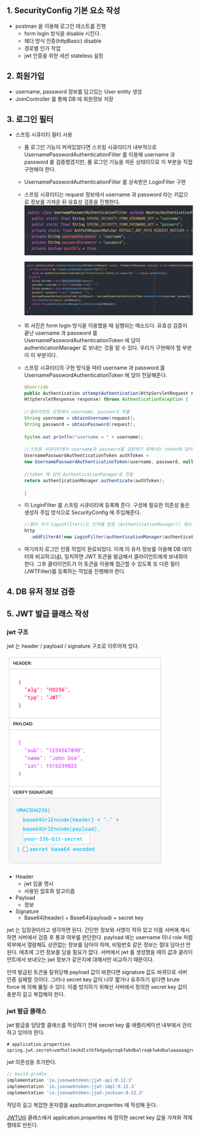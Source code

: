 
## 1. SecurityConfig 기본 요소 작성
- postman 을 이용해 로그인 테스트를 진행
  - form login 방식을 disable 시킨다.
  - 헤더 방식 인증(httpBasic) disable
  - 경로별 인가 작업
  - jwt 인증을 위한 세션 stateless 설정

## 2. 회원가입
- username, password 정보를 담고있는 User entity 생성
- JoinController 를 통해 DB 에 회원정보 저장

## 3. 로그인 필터
- 스프링 시큐리티 필터 사용
    - 폼 로그인 기능이 켜져있었다면 스프링 시큐리티가 내부적으로 UsernamePasswordAuthenticationFilter 를 이용해 username 과 password 를 검증했겠지만, 폼 로그인 기능을 꺼둔 상태이므로 이 부분을 직접 구현해야 한다.
    - UsernamePasswordAuthenticationFilter 를 상속받은 LoginFilter 구현
    - 스프링 시큐리티는 request 정보에서 username 과 password 라는 키값으로 정보를 가져온 뒤 유효성 검증을 진행한다.
      ![img.png](img.png)    
    
      ![img_1.png](img_1.png)
    - 위 사진은 form login 방식을 이용했을 때 실행되는 메소드다. 유효성 검증이 끝난 username 과 password 를 UsernamePasswordAuthenticationToken 에 담아 authenticationManager 로 보내는 것을 알 수 있다. 우리가 구현해야 할 부분이 이 부분이다. 
    - 스프링 시큐리티의 구현 방식을 따라 username 과 password 를 UsernamePasswordAuthenticationToken 에 담아 전달해준다.
      ```java
      @Override
      public Authentication attemptAuthentication(HttpServletRequest request,
      HttpServletResponse response) throws AuthenticationException {
    
      //클라이언트 요청에서 username, password 추출
      String username = obtainUsername(request);
      String password = obtainPassword(request);
    
      System.out.println("username = " + username);
    
      //스프링 시큐리티에서 username과 password를 검증하기 위해서는 token에 담아야 함
      UsernamePasswordAuthenticationToken authToken =
      new UsernamePasswordAuthenticationToken(username, password, null);
    
      //token 에 담아 AuthenticationManager로 전달
      return authenticationManager.authenticate(authToken);
    
      }
      ```
    - 이 LoginFilter 를 스프링 시큐리티에 등록해 준다. 구성에 필요한 의존성 들은 생성자 주입 방식으로 SecurityConfig 에 주입해준다.
      ```java
      //필터 추가 LoginFilter()는 인자를 받음 (AuthenticationManager() 메소드에 authenticationConfiguration 객체를 넣어야 함) 따라서 등록 필요
      http
        .addFilterAt(new LoginFilter(authenticationManager(authenticationConfiguration), jwtUtil), UsernamePasswordAuthenticationFilter.class);
      ```
    - 여기까지 로그인 인증 작업이 완료되었다. 이제 이 유저 정보를 이용해 DB 데이터와 비교하고([4](#4)), 일치하면 JWT 토큰을 발급해서 클라이언트에게 보내줘야 한다. 그후 클라이언트가 이 토큰을 이용해 접근할 수 있도록 또 다른 필터(JWTFilter)를 등록하는 작업을 진행해야 한다.

## 4. DB 유저 정보 검증

## 5. JWT 발급 클래스 작성
### jwt 구조
jwt 는 header / payload / signature 구조로 이루어져 있다.

![img_2.png](img_2.png)

- Header
  - jwt 임을 명시
  - 사용된 암호화 알고리즘
- Payload
  - 정보
- Signature
  - Base64(header) + Base64(payload) + secret key

jwt 는 입장권이라고 생각하면 된다. 
간단한 정보와 서명이 적혀 있고 이를 서버에 제시하면 서버에서 검증 후 통과 여부를 판단한다.
payload 에는 username 이나 role 처럼 외부에서 열람해도 상관없는 정보를 담아야 하며, 비밀번호 같은 정보는 절대 담아선 안된다. 애초에 그런 정보를 담을 필요가 없다.
서버에서 jwt 를 생성했을 때의 값과 클라이언트에서 보내오는 jwt 정보가 같은지에 대해서만 비교하기 때문이다.

만약 발급된 토큰을 탈취당해 payload 값이 바뀐다면 signature 값도 바뀌므로 서버 인증 실패할 것이다. 그러나 secret key 값이 너무 짧거나 유추하기 쉽다면 brute force 에 의해 뚫릴 수 있다. 이를 방지하기 위해선 서버에서 정의한 secret key 값이 충분히 길고 복잡해야 한다.

### jwt 발급 클래스
jwt 발급을 담당할 클래스를 작성하기 전에 secret key 를 애플리케이션 내부에서 관리하고 있어야 한다.
```properties
# application.properties
spring.jwt.secret=vmfhaltmskdlstkfkdgodyroqkfwkdbalroqkfwkdbalaaaaaagregaaaaaaaabbbbb
```
jwt 의존성을 추가한다.
```groovy
// build.gradle
implementation 'io.jsonwebtoken:jjwt-api:0.12.3'
implementation 'io.jsonwebtoken:jjwt-impl:0.12.3'
implementation 'io.jsonwebtoken:jjwt-jackson:0.12.3'
```
적당히 길고 복잡한 문자열을 application.properties 에 작성해 둔다.

[JWTUtil](https://github.com/zhtmr/springJwt-ex/blob/1fe7a4c86eb4a6e04cd9c6ab3cdfa1a3f8f80ca3/src/main/java/com/ex/springjwtex/jwt/JWTUtil.java) 클래스에서 application.properties 에 정의한 secret key 값을 가져와 객체 형태로 만든다.


